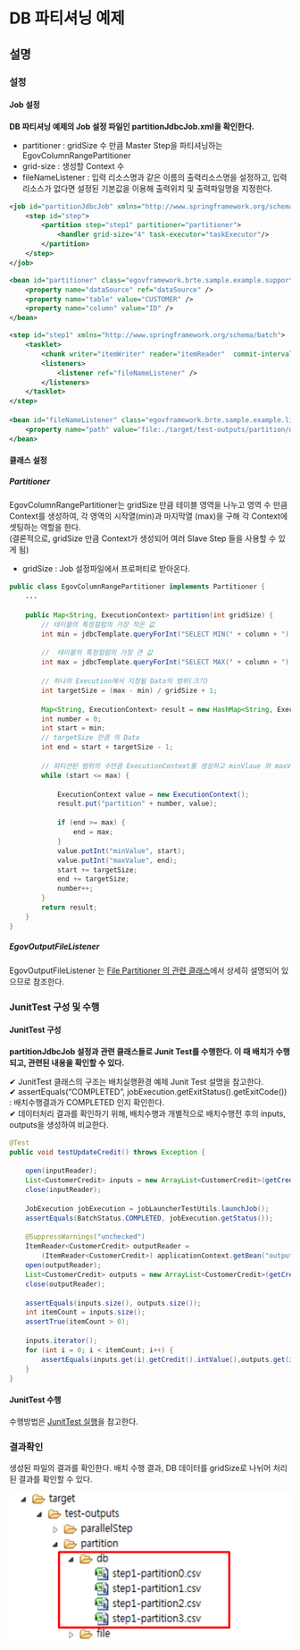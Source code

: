 # DB 파티셔닝 예제

## 설명

### 설정

#### Job 설정

**DB 파티셔닝 예제의 Job 설정 파일인 partitionJdbcJob.xml을 확인한다.**

- partitioner : gridSize 수 만큼 Master Step을 파티셔닝하는 EgovColumnRangePartitioner
- grid-size : 생성할 Context 수
- fileNameListener : 입력 리소스명과 같은 이름의 출력리소스명을 설정하고, 입력 리소스가 없다면 설정된 기본값을 이용해 출력위치 및 출력파일명을 지정한다.

```xml
<job id="partitionJdbcJob" xmlns="http://www.springframework.org/schema/batch">
	<step id="step">
		<partition step="step1" partitioner="partitioner">
			<handler grid-size="4" task-executor="taskExecutor"/>
		</partition>
	</step>
</job>
```

```xml
<bean id="partitioner" class="egovframework.brte.sample.example.support.EgovColumnRangePartitioner">
	<property name="dataSource" ref="dataSource" />
	<property name="table" value="CUSTOMER" />
	<property name="column" value="ID" />
</bean>
```

```xml
<step id="step1" xmlns="http://www.springframework.org/schema/batch">
	<tasklet>
		<chunk writer="itemWriter" reader="itemReader"  commit-interval="5" />
		<listeners>
			<listener ref="fileNameListener" />
		</listeners>
	</tasklet>
</step>
 
<bean id="fileNameListener" class="egovframework.brte.sample.example.listener.EgovOutputFileListener" scope="step">
	<property name="path" value="file:./target/test-outputs/partition/db/" />
</bean>
```

#### 클래스 설정

##### Partitioner

EgovColumnRangePartitioner는 gridSize 만큼 테이블 영역을 나누고 영역 수 만큼 Context를 생성하여, 각 영역의 시작열(min)과 마지막열 (max)을 구해 각 Context에 셋팅하는 역할을 한다.   
(결론적으로, gridSize 만큼 Context가 생성되어 여러 Slave Step 들을 사용할 수 있게 됨)

- gridSize : Job 설정파일에서 프로퍼티로 받아온다.

```java
public class EgovColumnRangePartitioner implements Partitioner {
	...
 
	public Map<String, ExecutionContext> partition(int gridSize) {
		// 테이블의 특정컬럼의 가장 작은 값
		int min = jdbcTemplate.queryForInt("SELECT MIN(" + column + ") from " + table);
 
		//  테이블의 특정컬럼의 가장 큰 값
		int max = jdbcTemplate.queryForInt("SELECT MAX(" + column + ") from " + table);
 
		// 하나의 Execution에서 지정될 Data의 범위(크기)
		int targetSize = (max - min) / gridSize + 1;
 
		Map<String, ExecutionContext> result = new HashMap<String, ExecutionContext>();
		int number = 0;
		int start = min;
		// targetSize 만큼 의 Data
		int end = start + targetSize - 1;
 
		// 파티션된 범위의 수만큼 ExecutionContext를 생성하고 minVlaue 와 maxValue를 셋팅 
		while (start <= max) {
 
			ExecutionContext value = new ExecutionContext();
			result.put("partition" + number, value);
 
			if (end >= max) {
				end = max;
			}
			value.putInt("minValue", start);
			value.putInt("maxValue", end);
			start += targetSize;
			end += targetSize;
			number++;
		}
		return result;
	}
}
```

##### EgovOutputFileListener

EgovOutputFileListener 는 [File Partitioner 의 관련 클래스]()에서 상세히 설명되어 있으므로 참조한다.

### JunitTest 구성 및 수행

#### JunitTest 구성

**partitionJdbcJob 설정과 관련 클래스들로 Junit Test를 수행한다. 이 때 배치가 수행되고, 관련된 내용을 확인할 수 있다.**

✔ JunitTest 클래스의 구조는 배치실행환경 예제 Junit Test 설명을 참고한다.  
✔ assertEquals(“COMPLETED”, jobExecution.getExitStatus().getExitCode()) : 배치수행결과가 COMPLETED 인지 확인한다.  
✔ 데이터처리 결과를 확인하기 위해, 배치수행과 개별적으로 배치수행전 후의 inputs, outputs을 생성하여 비교한다.  

```java
@Test
public void testUpdateCredit() throws Exception {
 
	open(inputReader);
	List<CustomerCredit> inputs = new ArrayList<CustomerCredit>(getCredits(inputReader));
	close(inputReader);
 
	JobExecution jobExecution = jobLauncherTestUtils.launchJob();
	assertEquals(BatchStatus.COMPLETED, jobExecution.getStatus());
 
	@SuppressWarnings("unchecked")
	ItemReader<CustomerCredit> outputReader = 
		(ItemReader<CustomerCredit>) applicationContext.getBean("outputTestReader");
	open(outputReader);
	List<CustomerCredit> outputs = new ArrayList<CustomerCredit>(getCredits(outputReader));
	close(outputReader);
 
	assertEquals(inputs.size(), outputs.size());
	int itemCount = inputs.size();
	assertTrue(itemCount > 0);
 
	inputs.iterator();
	for (int i = 0; i < itemCount; i++) {
		assertEquals(inputs.get(i).getCredit().intValue(),outputs.get(i).getCredit().intValue());
	}
}
```

#### JunitTest 수행

수행방법은 [JunitTest 실행](./batch-example-junit.md#Junit-Test-실행)을 참고한다.


### 결과확인

생성된 파일의 결과를 확인한다.
배치 수행 결과, DB 데이터를 gridSize로 나뉘어 처리된 결과를 확인할 수 있다.

 ![dbpartition1](./images/dbpartition1.png)


